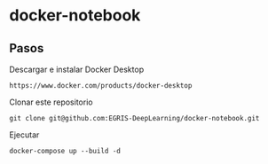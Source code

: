 # docker-notebook

## Pasos

Descargar e instalar Docker Desktop

```
https://www.docker.com/products/docker-desktop
```

Clonar este repositorio
```
git clone git@github.com:EGRIS-DeepLearning/docker-notebook.git
```

Ejecutar
```
docker-compose up --build -d
```
